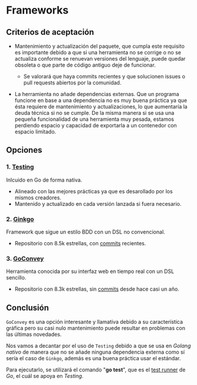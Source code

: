 # Frameworks
## Criterios de aceptación
 - Mantenimiento y actualización del paquete, que cumpla este requisito es importante debido a que si una herramienta no se corrige o no se actualiza conforme se renuevan versiones del lenguaje, puede quedar obsoleta o que parte de código antiguo deje de funcionar.
    - Se valorará que haya commits recientes y que solucionen issues o pull requests abiertos por la comunidad.

- La herramienta no añade dependencias externas. Que un programa funcione en base a una dependencia no es muy buena práctica ya que ésta requiere de mantenimiento y actualizaciones, lo que aumentaría la deuda técnica si no se cumple. De la misma manera si se usa una pequeña funcionalidad de una herramienta muy pesada, estamos perdiendo espacio y capacidad de exportarla a un contenedor con espacio limitado.

## Opciones
### 1. [Testing](https://pkg.go.dev/testing)
Inlcuido en Go de forma nativa.
- Alineado con las mejores prácticas ya que es desarollado por los mismos creadores.
- Mantenido y actualizado en cada versión lanzada si fuera necesario.

### 2. [Ginkgo](https://github.com/onsi/ginkgo)
Framework que sigue un estilo BDD con un DSL no convencional.
- Repositorio con 8.5k estrellas, con [commits](https://github.com/onsi/ginkgo/commits/master/) recientes.

### 3. [GoConvey](https://github.com/smartystreets/goconvey)
Herramienta conocida por su interfaz web en tiempo real con un DSL sencillo.
- Repositorio con 8.3k estrellas, sin [commits](https://github.com/smartystreets/goconvey/commits/master/) desde hace casi un año.

## Conclusión

`GoConvey` es una opción interesante y llamativa debido a su característica gráfica pero su casi nulo mantenimiento puede resultar en problemas con las últimas novedades.

Nos vamos a decantar por el uso de `Testing` debido a que se usa en *Golang nativo* de manera que no se añade ninguna dependencia externa como sí sería el caso de `Ginkgo`, además es una buena práctica usar el estándar. 

Para ejecutarlo, se utilizará el comando "**go test**", que es el [test runner](./test_runner.md) de *Go*, el cuál se apoya en *Testing*.